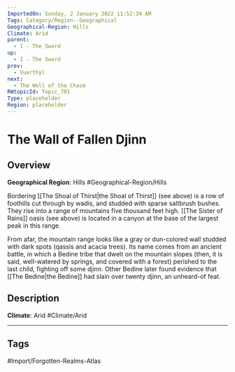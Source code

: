 ```yaml
---
ImportedOn: Sunday, 2 January 2022 11:52:34 AM
Tags: Category/Region--Geographical
Geographical-Region: Hills
Climate: Arid
parent:
  - I - The Sword
up:
  - I - The Sword
prev:
  - Vuerthyl
next:
  - The Well of the Chasm
RWtopicId: Topic_781
Type: placeholder
Region: placeholder
---
```

# The Wall of Fallen Djinn
## Overview
**Geographical Region**: Hills
#Geographical-Region/Hills

Bordering [[The Shoal of Thirst|the Shoal of Thirst]] (see above) is a row of foothills cut through by wadis, and studded with sparse saltbrush bushes. They rise into a range of mountains five thousand feet high. [[The Sister of Rains]] oasis (see above) is located in a canyon at the base of the largest peak in this range.

From afar, the mountain range looks like a gray or dun-colored wall studded with dark spots (qassis and acacia trees). Its name comes from an ancient battle, in which a Bedine tribe that dwelt on the mountain slopes (then, it is said, well-watered by springs, and covered with a forest) perished to the last child, fighting off some djinn. Other Bedine later found evidence that [[The Bedine|the Bedine]] had slain over twenty djinn, an unheard-of feat.

## Description
**Climate**: Arid
#Climate/Arid


---
## Tags
#Import/Forgotten-Realms-Atlas

